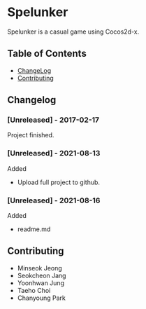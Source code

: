 # Spelunker
Spelunker is a casual game using Cocos2d-x.

## Table of Contents
- [ChangeLog](#ChangeLog)
- [Contributing](#contributing)

## Changelog
### [Unreleased] - 2017-02-17
Project finished.
### [Unreleased] - 2021-08-13
Added
- Upload full project to github.
### [Unreleased] - 2021-08-16
Added
- readme.md

## Contributing
- Minseok Jeong
- Seokcheon Jang
- Yoonhwan Jung
- Taeho Choi 
- Chanyoung Park
